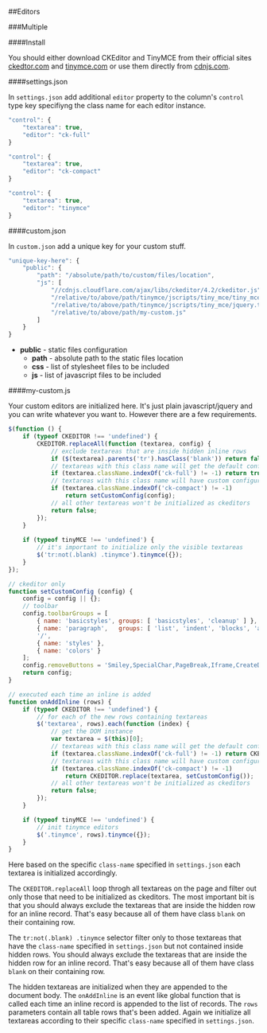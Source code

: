 ##Editors

###Multiple

####Install

You should either download CKEditor and TinyMCE from their official sites [ckedtor.com][1] and [tinymce.com][2] or use them directly from [cdnjs.com][3].


####settings.json

In `settings.json` add additional `editor` property to the column's `control` type key specifiyng the class name for each editor instance.

```js
"control": {
    "textarea": true,
    "editor": "ck-full"
}
```
```js
"control": {
    "textarea": true,
    "editor": "ck-compact"
}
```
```js
"control": {
    "textarea": true,
    "editor": "tinymce"
}
```


####custom.json

In `custom.json` add a unique key for your custom stuff.

```js
"unique-key-here": {
    "public": {
        "path": "/absolute/path/to/custom/files/location",
        "js": [
            "//cdnjs.cloudflare.com/ajax/libs/ckeditor/4.2/ckeditor.js",
            "/relative/to/above/path/tinymce/jscripts/tiny_mce/tiny_mce.js",
            "/relative/to/above/path/tinymce/jscripts/tiny_mce/jquery.tinymce.min.js",
            "/relative/to/above/path/my-custom.js"
        ]
    }
}
```

- **public** - static files configuration
    - **path** - absolute path to the static files location
    - **css** - list of stylesheet files to be included
    - **js** - list of javascript files to be included


####my-custom.js

Your custom editors are initialized here. It's just plain javascript/jquery and you can write whatever you want to. However there are a few requirements.

```js
$(function () {
    if (typeof CKEDITOR !== 'undefined') {
        CKEDITOR.replaceAll(function (textarea, config) {
            // exclude textareas that are inside hidden inline rows
            if ($(textarea).parents('tr').hasClass('blank')) return false;
            // textareas with this class name will get the default configuration
            if (textarea.className.indexOf('ck-full') != -1) return true;
            // textareas with this class name will have custom configuration
            if (textarea.className.indexOf('ck-compact') != -1)
                return setCustomConfig(config);
            // all other textareas won't be initialized as ckeditors
            return false;
        });
    }
    
    if (typeof tinyMCE !== 'undefined') {
        // it's important to initialize only the visible textareas
        $('tr:not(.blank) .tinymce').tinymce({});
    }
});

// ckeditor only
function setCustomConfig (config) {
    config = config || {};
    // toolbar
    config.toolbarGroups = [
        { name: 'basicstyles', groups: [ 'basicstyles', 'cleanup' ] },
        { name: 'paragraph',   groups: [ 'list', 'indent', 'blocks', 'align' ] },
        '/',
        { name: 'styles' },
        { name: 'colors' }
    ];
    config.removeButtons = 'Smiley,SpecialChar,PageBreak,Iframe,CreateDiv';
    return config;
}

// executed each time an inline is added
function onAddInline (rows) {
    if (typeof CKEDITOR !== 'undefined') {
        // for each of the new rows containing textareas
        $('textarea', rows).each(function (index) {
            // get the DOM instance
            var textarea = $(this)[0];
            // textareas with this class name will get the default configuration
            if (textarea.className.indexOf('ck-full') != -1) return CKEDITOR.replace(textarea);
            // textareas with this class name will have custom configuration
            if (textarea.className.indexOf('ck-compact') != -1)
                return CKEDITOR.replace(textarea, setCustomConfig());
            // all other textareas won't be initialized as ckeditors
            return false;
        });
    }

    if (typeof tinyMCE !== 'undefined') {
        // init tinymce editors
        $('.tinymce', rows).tinymce({});
    }
}
```

Here based on the specific `class-name` specified in `settings.json` each textarea is initialized accordingly.

The `CKEDITOR.replaceAll` loop throgh all textareas on the page and filter out only those that need to be initialized as ckeditors. The most important bit is that you should always exclude the textareas that are inside the hidden row for an inline record. That's easy because all of them have class `blank` on their containing row.

The `tr:not(.blank) .tinymce` selector filter only to those textareas that have the `class-name` specified in `settings.json` but not contained inside hidden rows. You should always exclude the textareas that are inside the hidden row for an inline record. That's easy because all of them have class `blank` on their containing row.

The hidden textareas are initialized when they are appended to the document body. The `onAddInline` is an event like global function that is called each time an inline record is appended to the list of records. The `rows` parameters contain all table rows that's been added. Again we initialize all textareas according to their specific `class-name` specified in `settings.json`.


  [1]: http://ckeditor.com
  [2]: http://www.tinymce.com
  [3]: http://cdnjs.com